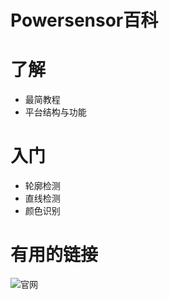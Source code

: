 Powersensor百科
=

# 了解
* 最简教程
* 平台结构与功能

# 入门
* 轮廓检测
* 直线检测
* 颜色识别

# 有用的链接
![官网](http://www.jingliankeji.cn/?page_id=771)

